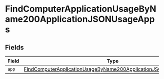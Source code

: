 # FindComputerApplicationUsageByName200ApplicationJSONUsageApps


## Fields

| Field                                                                                                                                                           | Type                                                                                                                                                            | Required                                                                                                                                                        | Description                                                                                                                                                     |
| --------------------------------------------------------------------------------------------------------------------------------------------------------------- | --------------------------------------------------------------------------------------------------------------------------------------------------------------- | --------------------------------------------------------------------------------------------------------------------------------------------------------------- | --------------------------------------------------------------------------------------------------------------------------------------------------------------- |
| `app`                                                                                                                                                           | [FindComputerApplicationUsageByName200ApplicationJSONUsageAppsApp](../../models/operations/findcomputerapplicationusagebyname200applicationjsonusageappsapp.md) | :heavy_minus_sign:                                                                                                                                              | N/A                                                                                                                                                             |